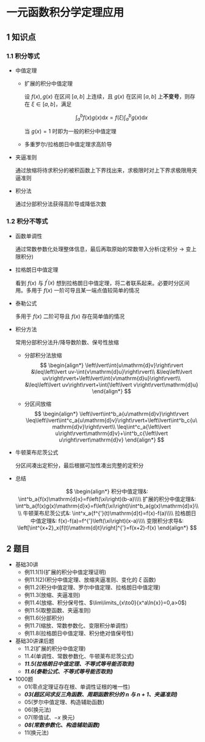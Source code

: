 # 一元函数积分学定理应用

## 1 知识点

### 1.1 积分等式

* 中值定理
  * 扩展的积分中值定理

    设 $f(x),g(x)$ 在区间 $[a,b]$ 上连续，且 $g(x)$ 在区间 $[a,b]$ 上**不变号**，则存在 $\xi\in[a,b]$，满足

    $$
    \int^b_a{f(x)g(x)\mathrm{d}x}=f(\xi)\int^b_a{g(x)\mathrm{d}x}
    $$

    当 $g(x)=1$ 时即为一般的积分中值定理
  * 多重罗尔/拉格朗日中值定理求高阶导
* 夹逼准则

  通过放缩将待求积分的被积函数上下界找出来，求极限时对上下界求极限用夹逼准则

* 积分法

  通过分部积分法获得高阶导或降低次数

### 1.2 积分不等式

* 函数单调性

  通过常数参数化处理整体信息，最后再取原始的常数带入分析(定积分 $\to$ 变上限积分)

* 拉格朗日中值定理

  看到 $f(x)$ 与 $f^{'}(x)$ 想到拉格朗日中值定理，将二者联系起来。必要时分区间用。多用于 $f(x)$ 一阶可导且某一端点值较简单的情况

* 泰勒公式

  多用于 $f(x)$ 二阶可导且 $f(x)$ 存在简单值的情况

* 积分方法

  常用分部积分法升/降导数阶数、保号性放缩

  * 分部积分法放缩
  $$
  \begin{align*}
    \left\lvert\int{u\mathrm{d}v}\right\rvert
    &\leq\left\lvert uv-\int{v\mathrm{d}u}\right\rvert\\
    &\leq\left\lvert uv\right\rvert+\left\lvert\int{v\mathrm{d}u}\right\rvert\\
    &\leq\left\lvert uv\right\rvert+\int{\left\lvert v\right\rvert\mathrm{d}u}
  \end{align*}
  $$

  * 分区间放缩
  $$
  \begin{align*}
    \left\lvert\int^b_a{u\mathrm{d}v}\right\rvert
    \leq\left\lvert\int^c_a{u\mathrm{d}v}\right\rvert+\left\lvert\int^b_c{u\mathrm{d}v}\right\rvert\\
    \leq\int^c_a{\left\lvert u\right\rvert\mathrm{d}v}+\int^b_c{\left\lvert u\right\rvert\mathrm{d}v}
  \end{align*}
  $$

* 牛顿莱布尼茨公式

  分区间凑出定积分，最后根据可加性凑出完整的定积分

* 总结

  $$
  \begin{align*}
    积分中值定理&: \int^b_a{f(x)\mathrm{d}x}=f\left(\xi\right)(b-a)\\\\
    扩展的积分中值定理&: \int^b_a{f(x)g(x)\mathrm{d}x}=f\left(\xi\right)\int^b_a{g(x)\mathrm{d}x}\\\\
    牛顿莱布尼茨公式&: \int^x_a{f^{'}(t)\mathrm{d}t}=f(x)-f(a)\\\\
    拉格朗日中值定理&: f(x)-f(a)=f^{'}\left(\xi\right)(x-a)\\\\
    变限积分求导&: \left[\int^{x+2}_x{f(t)\mathrm{d}t}\right]^{'}=f(x+2)-f(x)
  \end{align*}
  $$

## 2 题目

* 基础30讲
  * 例11.1(1)(扩展的积分中值定理证明)
  * 例11.1(2)(积分中值定理、放缩夹逼准则、变化的 $\xi$ 函数)
  * 例11.2(积分中值定理、罗尔中值定理、拉格朗日中值定理)
  * 例11.3(放缩、夹逼准则)
  * 例11.4(放缩、积分保号性、$\lim\limits_{x\to0}{x^a\ln{x}}=0,a>0$)
  * 例11.5(取整函数、夹逼准则)
  * 例11.6(分部积分)
  * 例11.7(缩放、常数参数化、变限积分单调性)
  * 例11.8(拉格朗日中值定理、积分绝对值保号性)
* 基础30讲课后题
  * 11.2(扩展的积分中值定理)
  * 11.4(单调性、常数参数化、牛顿莱布尼茨公式)
  * ***11.5(拉格朗日中值定理、不等式等号能否取到)***
  * ***11.6(泰勒公式、不等式等号能否取到)***
* 1000题
  * 01(零点定理证存在根、单调性证根的唯一性)
  * ***03(超区间求反三角函数、周期函数积分的 $n$ 与 $n+1$、夹逼准则)***
  * 05(罗尔中值定理、构造辅助函数)
  * 06(换元法)
  * 07(带值试、$-x$ 换元)
  * ***08(常数参数化、构造辅助函数)***
  * 11(换元法)
